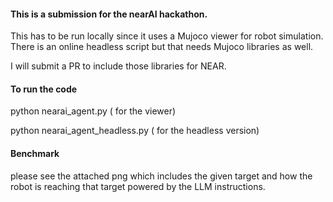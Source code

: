 #### This is a submission for the nearAI hackathon.

This has to be run locally since it uses a Mujoco viewer for robot simulation.
There is an online headless script but that needs Mujoco libraries as well.

I will submit a PR to include those libraries for NEAR.

#### To run the code
python nearai_agent.py ( for the viewer)

python nearai_agent_headless.py ( for the headless version)

#### Benchmark
please see the attached png which includes the given target and how the robot is
reaching that target powered by the LLM instructions.
